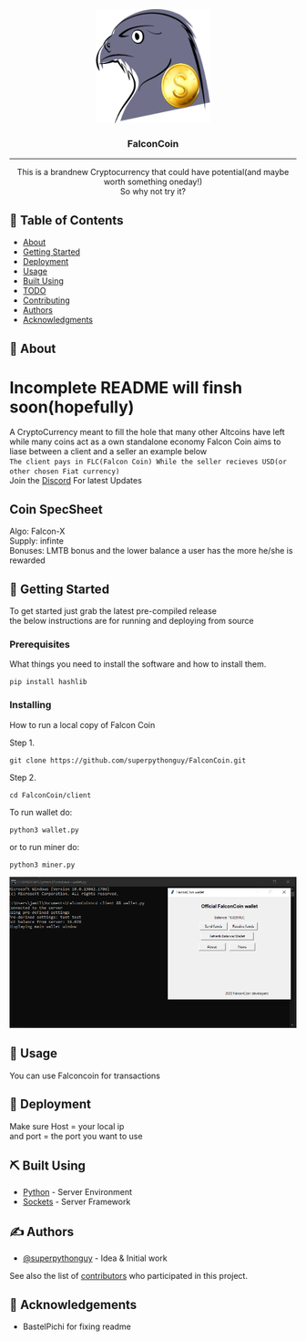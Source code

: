 <p align="center">
  <a href="" rel="noopener">
 <img width=200px height=200px src="client\falconcoin.png" alt="Project logo"></a>
</p>

<h3 align="center">FalconCoin</h3>

<div align="center">


</div>

---

<p align="center"> This is a brandnew Cryptocurrency that could have potential(and maybe worth something oneday!)<br/>So why not try it?
    <br> 
</p>

## 📝 Table of Contents

- [About](#about)
- [Getting Started](#getting_started)
- [Deployment](#deployment)
- [Usage](#usage)
- [Built Using](#built_using)
- [TODO](../TODO.md)
- [Contributing](../CONTRIBUTING.md)
- [Authors](#authors)
- [Acknowledgments](#acknowledgement)

## 🧐 About <a name = "about"></a>
# Incomplete README will finsh soon(hopefully)

A CryptoCurrency meant to fill the hole that many other Altcoins have left <br/>
while many coins act as a own standalone economy
Falcon Coin aims to liase between a client and a seller an example below<br/>
`The client pays in FLC(Falcon Coin) While the seller recieves USD(or other chosen Fiat currency)`<br/>
Join the [Discord](https://discord.gg/EzsDPZaWQG) For latest Updates

## Coin SpecSheet

Algo: Falcon-X<br/>
Supply: infinte<br/>
Bonuses: LMTB bonus and the lower balance a user has the more he/she is rewarded

## 🏁 Getting Started <a name = "getting_started"></a>

To get started just grab the latest pre-compiled release<br/>
the below instructions are for running and deploying from source

### Prerequisites

What things you need to install the software and how to install them.

```
pip install hashlib
```

### Installing

How to run a local copy of Falcon Coin

Step 1.

```
git clone https://github.com/superpythonguy/FalconCoin.git
```

Step 2.

```
cd FalconCoin/client
```

To run wallet do:

```
python3 wallet.py
```

or to run miner do:

```
python3 miner.py
```

<img src="client\demo.png" alt="Project logo"></a>

## 🎈 Usage <a name="usage"></a>

You can use Falconcoin for transactions<br/>

## 🚀 Deployment <a name = "deployment"></a>

Make sure Host = your local ip<br/>
and port = the port you want to use

## ⛏️ Built Using <a name = "built_using"></a>

- [Python](https://python.org/) - Server Environment
- [Sockets](https://docs.python.org/3/library/socket.html) - Server Framework

## ✍️ Authors <a name = "authors"></a>

- [@superpythonguy](https://github.com/superpythonguy) - Idea & Initial work

See also the list of [contributors](https://github.com/superpythonguy/FalconCoin/contributors) who participated in this project.

## 🎉 Acknowledgements <a name = "acknowledgement"></a>

- BastelPichi for fixing readme
